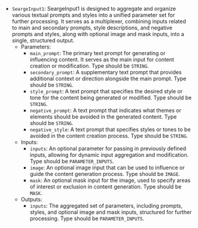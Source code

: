 - `SeargeInput1`: SeargeInput1 is designed to aggregate and organize various textual prompts and styles into a unified parameter set for further processing. It serves as a multiplexer, combining inputs related to main and secondary prompts, style descriptions, and negative prompts and styles, along with optional image and mask inputs, into a single, structured output.
    - Parameters:
        - `main_prompt`: The primary text prompt for generating or influencing content. It serves as the main input for content creation or modification. Type should be `STRING`.
        - `secondary_prompt`: A supplementary text prompt that provides additional context or direction alongside the main prompt. Type should be `STRING`.
        - `style_prompt`: A text prompt that specifies the desired style or tone for the content being generated or modified. Type should be `STRING`.
        - `negative_prompt`: A text prompt that indicates what themes or elements should be avoided in the generated content. Type should be `STRING`.
        - `negative_style`: A text prompt that specifies styles or tones to be avoided in the content creation process. Type should be `STRING`.
    - Inputs:
        - `inputs`: An optional parameter for passing in previously defined inputs, allowing for dynamic input aggregation and modification. Type should be `PARAMETER_INPUTS`.
        - `image`: An optional image input that can be used to influence or guide the content generation process. Type should be `IMAGE`.
        - `mask`: An optional mask input for the image, used to specify areas of interest or exclusion in content generation. Type should be `MASK`.
    - Outputs:
        - `inputs`: The aggregated set of parameters, including prompts, styles, and optional image and mask inputs, structured for further processing. Type should be `PARAMETER_INPUTS`.
